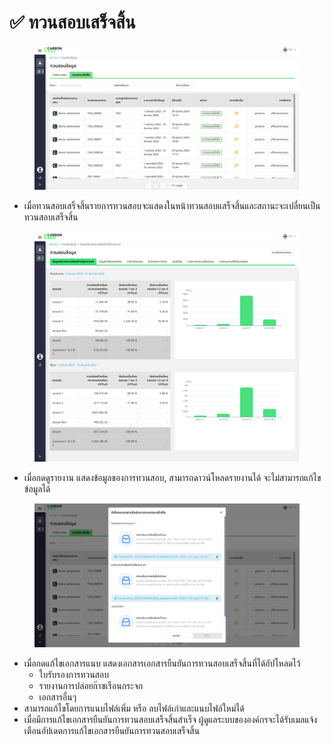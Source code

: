 # ✅ ทวนสอบเสร็จสิ้น

<figure><img src="../.gitbook/assets/image (1) (1) (1).png" alt=""><figcaption></figcaption></figure>

* เมื่อทวนสอบเสร็จสิ้นรายการทวนสอบจะแสดงในหน้าทวนสอบแสร็จสิ้นและสถานะจะเปลี่ยนเป็นทวนสอบเสร็จสิ้น

<figure><img src="../.gitbook/assets/image (1) (1) (1) (1).png" alt=""><figcaption></figcaption></figure>

* เมื่อกดดูรายงาน แสดงข้อมูลของการทวนสอบ, สามารถดาวน์โหลดรายงานได้ จะไม่สามารถแก้ไขข้อมูลได้

<figure><img src="../.gitbook/assets/image (2) (1) (1).png" alt=""><figcaption></figcaption></figure>

* เมื่อกดแก้ไขเอกสารแนบ แสดงเอกสารเอกสารยืนยันการทวนสอบเสร็จสิ้นที่ได้อัปโหลดไว้
  * ใบรับรองการทวนสอบ
  * รายงานการปล่อยก๊าซเรือนกระจก
  * เอกสารอื่นๆ
* สามารถแก้ไขโดยการแนบไฟล์เพิ่ม หรือ ลบไฟล์เก่าและแนบไฟล์ใหม่ได้
* เมื่อมีการแก้ไขเอกสารยืนยันการทวนสอบเสร็จสิ้นสำเร็จ ผู้ดูแลระบบขององค์กรจะได้รับเมลแจ้งเตือนอัปเดตการแก้ไขเอกสารยืนยันการทวนสอบเสร็จสิ้น
